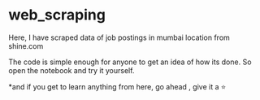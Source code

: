# web_scraping

Here, I have scraped data of job postings in mumbai location from shine.com

The code is simple enough for anyone to get an idea of how its done. So open the notebook and try it yourself.

*and if you get to learn anything from here, go ahead , give it a ⭐
